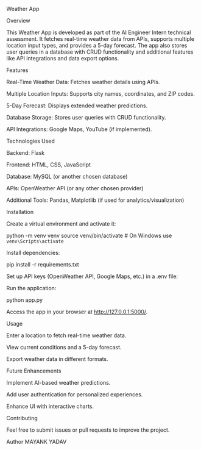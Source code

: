 Weather App

Overview

This Weather App is developed as part of the AI Engineer Intern technical assessment. It fetches real-time weather data from APIs, supports multiple location input types, and provides a 5-day forecast. The app also stores user queries in a database with CRUD functionality and additional features like API integrations and data export options.

Features

Real-Time Weather Data: Fetches weather details using APIs.

Multiple Location Inputs: Supports city names, coordinates, and ZIP codes.

5-Day Forecast: Displays extended weather predictions.

Database Storage: Stores user queries with CRUD functionality.

API Integrations: Google Maps, YouTube (if implemented).



Technologies Used

Backend: Flask

Frontend: HTML, CSS, JavaScript

Database: MySQL (or another chosen database)

APIs: OpenWeather API (or any other chosen provider)

Additional Tools: Pandas, Matplotlib (if used for analytics/visualization)

Installation


Create a virtual environment and activate it:

python -m venv venv
source venv/bin/activate  # On Windows use `venv\Scripts\activate`

Install dependencies:

pip install -r requirements.txt

Set up API keys (OpenWeather API, Google Maps, etc.) in a .env file:

Run the application:

python app.py

Access the app in your browser at http://127.0.0.1:5000/.

Usage

Enter a location to fetch real-time weather data.

View current conditions and a 5-day forecast.

Export weather data in different formats.

Future Enhancements

Implement AI-based weather predictions.

Add user authentication for personalized experiences.

Enhance UI with interactive charts.

Contributing

Feel free to submit issues or pull requests to improve the project.


Author
MAYANK YADAV